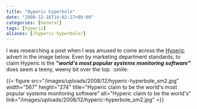 ```yaml
---
title: "Hyperic hyperbole"
date: "2008-12-16T14:02:27+00:00"
categories: [General]
tags: [hyperic]
aliases: [/hyperic-hyperbole/]
---
```


<p style="text-align: left;">I was researching a post when I was amused to come across the <a href="http://www.hyperic.com/">Hyperic</a> advert in the image below. Even by marketing department standards, to claim Hyperic is the <strong><em>"world's most popular systems monitoring software"</em></strong> does seem a teeny, weeny bit over the top. :smile:</p>

{{< figure src="/images/uploads/2008/12/hyperic-hyperbole_sm2.jpg" width="567" height="274" title="Hyperic claim to be the world&#39;s most popular systems monitoring software" alt="Hyperic claim to be the world's" link="/images/uploads/2008/12/hyperic-hyperbole_sm2.jpg" >}}

